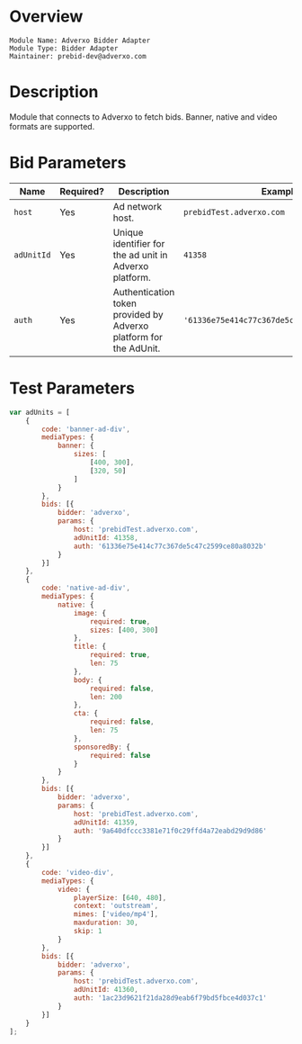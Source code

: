 # Overview

```
Module Name: Adverxo Bidder Adapter
Module Type: Bidder Adapter
Maintainer: prebid-dev@adverxo.com
```

# Description

Module that connects to Adverxo to fetch bids.
Banner, native and video formats are supported.

# Bid Parameters

| Name       | Required? | Description                                                       | Example                                      | Type      |
|------------|-----------|-------------------------------------------------------------------|----------------------------------------------|-----------|
| `host`     | Yes       | Ad network host.                                                  | `prebidTest.adverxo.com`                             | `String` |
| `adUnitId` | Yes       | Unique identifier for the ad unit in Adverxo platform.            | `41358`                                      | `Integer` |
| `auth`     | Yes       | Authentication token provided by Adverxo platform for the AdUnit. | `'61336e75e414c77c367de5c47c2599ce80a8032b'` | `String`  |

# Test Parameters

```javascript
var adUnits = [
    {
        code: 'banner-ad-div',
        mediaTypes: {
            banner: {
                sizes: [
                    [400, 300],
                    [320, 50]
                ]
            }
        },
        bids: [{
            bidder: 'adverxo',
            params: {
                host: 'prebidTest.adverxo.com',
                adUnitId: 41358,
                auth: '61336e75e414c77c367de5c47c2599ce80a8032b'
            }
        }]
    },
    {
        code: 'native-ad-div',
        mediaTypes: {
            native: {
                image: {
                    required: true,
                    sizes: [400, 300]
                },
                title: {
                    required: true,
                    len: 75
                },
                body: {
                    required: false,
                    len: 200
                },
                cta: {
                    required: false,
                    len: 75
                },
                sponsoredBy: {
                    required: false
                }
            }
        },
        bids: [{
            bidder: 'adverxo',
            params: {
                host: 'prebidTest.adverxo.com',
                adUnitId: 41359,
                auth: '9a640dfccc3381e71f0c29ffd4a72eabd29d9d86'
            }
        }]
    },
    {
        code: 'video-div',
        mediaTypes: {
            video: {
                playerSize: [640, 480],
                context: 'outstream',
                mimes: ['video/mp4'],
                maxduration: 30,
                skip: 1
            }
        },
        bids: [{
            bidder: 'adverxo',
            params: {
                host: 'prebidTest.adverxo.com',
                adUnitId: 41360,
                auth: '1ac23d9621f21da28d9eab6f79bd5fbce4d037c1'
            }
        }]
    }
];

```
